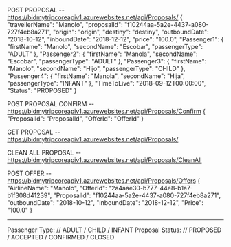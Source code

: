 POST PROPOSAL -- https://bidmytripcoreapiv1.azurewebsites.net/api/Proposals/
{
  "travellerName": "Manolo",
  "proposalId": "f10244aa-5a2e-4437-a080-727f4eb8a271",
  "origin": "origin",
  "destiny": "destiny",
  "outboundDate": "2018-10-12",
  "inboundDate": "2018-12-12",
  "price": "100.0",
  "Passenger1": {
		  "firstName": "Manolo",
		  "secondName": "Escobar",
		  "passengerType": "ADULT"
	  },
  "Passenger2": {
		  "firstName": "Manola",
		  "secondName": "Escobar",
		  "passengerType": "ADULT"
	  },
  "Passenger3": {
		"firstName": "Manolo",
		"secondName": "Hijo",
		"passengerType": "CHILD"
	},
  "Passenger4": {
		"firstName": "Manola",
		"secondName": "Hija",
		"passengerType": "INFANT"
	},
  "TimeToLive": "2018-09-12T00:00:00",
  "Status": "PROPOSED"
}



POST PROPOSAL CONFIRM -- https://bidmytripcoreapiv1.azurewebsites.net/api/Proposals/Confirm
{
	"ProposalId": "ProposalId",
	"OfferId": "OfferId"
}



GET PROPOSAL -- https://bidmytripcoreapiv1.azurewebsites.net/api/Proposals/

CLEAN ALL PROPOSAL -- https://bidmytripcoreapiv1.azurewebsites.net/api/Proposals/CleanAll

POST OFFER -- https://bidmytripcoreapiv1.azurewebsites.net/api/Proposals/Offers
{
  "AirlineName": "Manolo",
  "OfferId": "2a4aae30-b777-44e8-b1a7-b1f308d41239",
  "ProposalId": "f10244aa-5a2e-4437-a080-727f4eb8a271", 
  "outboundDate": "2018-10-12",
  "inboundDate": "2018-12-12",
  "Price": "100.0"
}

************************************************************

Passenger Type: // ADULT / CHILD / INFANT
Proposal Status: // PROPOSED / ACCEPTED / CONFIRMED / CLOSED

